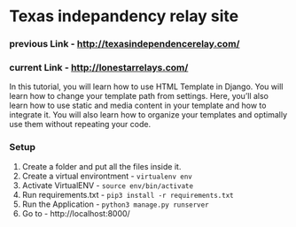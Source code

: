 # Texas indepandency relay site

### previous Link - http://texasindependencerelay.com/

### current Link - http://lonestarrelays.com/

In this tutorial, you will learn how to use HTML Template in Django. You will learn how to change your template path from settings. Here, you’ll also learn how to use static and media content in your template and how to integrate it. You will also learn how to organize your templates and optimally use them without repeating your code.

### Setup
1. Create a folder and put all the files inside it.
2. Create a virtual environtment - `virtualenv env`
3. Activate VirtualENV - `source env/bin/activate`
4. Run requirements.txt - `pip3 install -r requirements.txt`
5. Run the Application - `python3 manage.py runserver`
6. Go to - http://localhost:8000/
